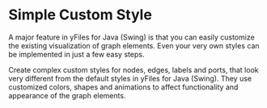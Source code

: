 # Simple Custom Style
  

 A major feature in yFiles for Java (Swing) is that you can easily customize the existing visualization of graph elements. Even your very own styles can be implemented in just a few easy steps.   

 Create complex custom styles for nodes, edges, labels and ports, that look very different from the default styles in yFiles for Java (Swing). They use customized colors, shapes and animations to affect functionality and appearance of the graph elements.   